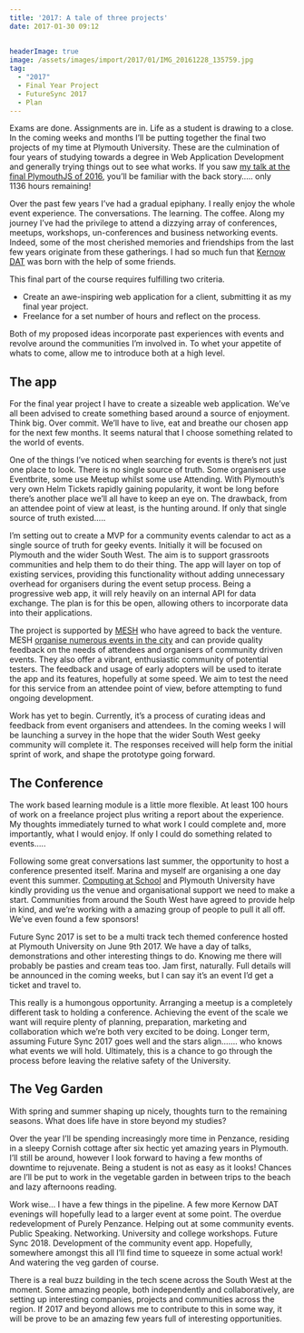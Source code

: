 ```yaml
---
title: '2017: A tale of three projects'
date: 2017-01-30 09:12
  
 
headerImage: true
image: /assets/images/import/2017/01/IMG_20161228_135759.jpg
tag:
  - "2017"
  - Final Year Project
  - FutureSync 2017
  - Plan
---
```

Exams are done. Assignments are in. Life as a student is drawing to a close. In the coming weeks and months I&#8217;ll be putting together the final two projects of my time at Plymouth University. These are the culmination of four years of studying towards a degree in Web Application Development and generally trying things out to see what works. If you saw [my talk at the final PlymouthJS of 2016](http://tonyedwardspz.co.uk/blog/my-first-public-talk/), you’ll be familiar with the back story&#8230;.. only 1136&nbsp;hours remaining!

Over the past few years I&#8217;ve had a gradual epiphany.&nbsp;I really enjoy the whole event experience. The conversations. The learning. The coffee. Along my journey I’ve had the privilege to attend a dizzying array of conferences, meetups, workshops, un-conferences and business networking events. Indeed, some of the most cherished memories and friendships from the last few years originate from these gatherings. I had so much fun that [Kernow DAT](http://tonyedwardspz.co.uk/blog/first-ever-kernow-dat-event/)&nbsp;was born with the help of some&nbsp;friends.

This final&nbsp;part of the course requires fulfilling&nbsp;two criteria.

  * Create an awe-inspiring web application for a client, submitting it as my final year project.
  * Freelance for a set number of hours and reflect on the process.

Both of my proposed ideas incorporate past experiences with events and revolve around the&nbsp;communities I&#8217;m involved in. To whet your appetite of whats to come, allow me to introduce both at a high level.

## The app

For the final year project I have to create a sizeable web application. We’ve all been advised to create something based around a source of enjoyment. Think big. Over commit. We’ll have to live, eat and breathe our chosen app for the next few months. It seems natural that I choose something related to the world of events.

One of the things I’ve noticed when searching for events is there&#8217;s not just one place to look. There is no single source of truth. Some organisers use Eventbrite, some use Meetup whilst some use Attending. With Plymouth&#8217;s very own Helm Tickets rapidly gaining popularity, it wont be long before there&#8217;s another place we&#8217;ll all have to keep an eye on.&nbsp;The drawback, from an attendee point of view at least, is the hunting around. If only that single source of truth existed…..

I’m setting out to create a MVP for a community events calendar to act as a single source of truth for geeky events. Initially it will be focused on Plymouth and the wider South West. The aim is to support grassroots communities and help them to do their thing. The app will layer on top of existing services, providing this functionality without adding unnecessary overhead for organisers during the event setup process. Being a progressive web app, it will rely heavily on an internal API for data exchange. The plan is for this be open, allowing others to incorporate data into their&nbsp;applications.

The project is supported by [MESH](http://www.exploremesh.co.uk/) who have agreed to back the venture. MESH&nbsp;[organise numerous events in the city](https://www.eventbrite.co.uk/o/mesh-11380604458)&nbsp;and&nbsp;can provide quality feedback on the needs of attendees and organisers of community driven events. They also offer a vibrant, enthusiastic community of potential testers. The feedback and usage of early adopters will be used to iterate the app and its features, hopefully at some speed. We aim&nbsp;to test the need for this service from an attendee point of view, before attempting to&nbsp;fund ongoing development.

Work has&nbsp;yet to begin. Currently, it’s a process of curating&nbsp;ideas and feedback from event organisers and attendees. In the coming weeks I will be launching a survey in the hope that the wider South West geeky community will complete it. The responses received will help form the initial sprint of work, and shape the prototype going forward.

## The Conference

The work based learning module is a little more flexible. At least 100&nbsp;hours of work on a freelance project plus writing a report about the experience. My thoughts immediately turned to what work I could complete and, more importantly, what I would enjoy. If only I could do something related to events…..

Following some great conversations last summer, the opportunity to host&nbsp;a conference presented itself. Marina and myself are organising a one day event this summer. [Computing at School](https://www.computingatschool.org.uk/) and Plymouth University have kindly providing us the venue and organisational support we need to make a start. Communities from around the South West have agreed to provide help in kind, and we’re working with a amazing group&nbsp;of people to pull it all off. We&#8217;ve even found a few sponsors!

Future Sync 2017 is set to be a multi track tech themed conference hosted at Plymouth University on June 9th 2017. We have a day of talks, demonstrations and other interesting things to do. Knowing me there will probably be pasties and cream teas too. Jam first, naturally.&nbsp;Full details will be announced in the coming weeks, but I can say it&#8217;s an event I&#8217;d get a ticket and travel to.

This really is a humongous opportunity. Arranging a meetup is a completely different task to holding a conference. Achieving&nbsp;the event of the scale we want will require plenty&nbsp;of planning, preparation, marketing and collaboration which we&#8217;re both very excited to be doing. Longer term, assuming Future Sync 2017 goes well and the stars align&#8230;&#8230;. who knows what events we will hold. Ultimately, this is a chance to go through the process before leaving the relative safety of the University.

## The Veg Garden

With spring and&nbsp;summer shaping up nicely, thoughts turn to the remaining seasons. What does life have in store beyond my studies?

Over the year I&#8217;ll be spending increasingly more time in&nbsp;Penzance, residing in a sleepy Cornish cottage after six hectic yet amazing years in Plymouth. I’ll still be around, however I look forward to having&nbsp;a few months of downtime to rejuvenate. Being a student is not as easy as it looks! Chances are I’ll be put to work in the vegetable garden in between trips to the beach and lazy afternoons reading.

Work wise… I have a few things in the pipeline. A few more Kernow DAT evenings will hopefully lead to a larger event at some point. The overdue redevelopment of Purely Penzance. Helping out at some community events. Public Speaking. Networking. University and college workshops. Future Sync 2018. Development of the community event&nbsp;app. Hopefully, somewhere amongst this all I’ll find time to squeeze in some actual work! And watering the veg garden of course.

There is a real buzz building in the tech scene across the South West at the moment. Some amazing people, both independently and collaboratively, are setting up interesting companies, projects and communities across the region. If 2017 and beyond allows me to contribute to this&nbsp;in some way, it will be prove to be an amazing&nbsp;few years full of interesting opportunities.

